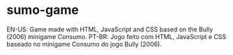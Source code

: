 # sumo-game

EN-US: Game made with HTML, JavaScript and CSS based on the Bully (2006) minigame Consumo.
PT-BR: Jogo feito com HTML, JavaScript e CSS baseado no minigame Consumo do jogo Bully (2006).
